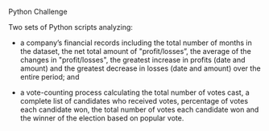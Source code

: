 Python Challenge

Two sets of Python scripts analyzing:

  - a company’s financial records including the total number of months in the dataset, the net total amount of "profit/losses”, the average of the changes in "profit/losses", the greatest increase in profits (date and amount) and the greatest decrease in losses (date and amount) over the entire period; and

  - a vote-counting process calculating the total number of votes cast, a complete list of candidates who received votes, percentage of votes each candidate won, the total number of votes each candidate won and the winner of the election based on popular vote.  
